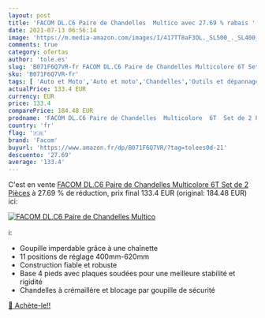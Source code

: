 ```yaml
---
layout: post
title: 'FACOM DL.C6 Paire de Chandelles  Multico avec 27.69 % rabais '
date: 2021-07-13 06:56:14
image: 'https://m.media-amazon.com/images/I/417TT8aF3OL._SL500_._SL400_.jpg'
comments: true
category: ofertas
author: 'tole.es'
slug: 'B071F6Q7VR-fr FACOM DL.C6 Paire de Chandelles Multicolore 6T Set de 2...'
sku: 'B071F6Q7VR-fr'
tags: [ 'Auto et Moto','Auto et moto','Chandelles','Outils et dépannage','facom','Élévateurs, grues datelier et crics','Équipements garage et atelier', ]
actualPrice: 133.4 EUR
currency: EUR
price: 133.4
comparePrice: 184.48 EUR
prodname: 'FACOM DL.C6 Paire de Chandelles  Multicolore  6T  Set de 2 Pièces'
country: 'fr'
flag: '🇫🇷'
brand: 'Facom'
buyurl: 'https://www.amazon.fr/dp/B071F6Q7VR/?tag=tolees0d-21'
descuento: '27.69'
average: '133.4'
---
```


C'est en vente [FACOM DL.C6 Paire de Chandelles  Multicolore  6T  Set de 2 Pièces](https://www.amazon.fr/dp/B071F6Q7VR/?tag=tolees0d-21)  à  27.69 % de réduction, prix final  133.4 EUR (original: 184.48 EUR) ici:

[![FACOM DL.C6 Paire de Chandelles  Multico](https://m.media-amazon.com/images/I/417TT8aF3OL._SL500_._SL400_.jpg)](https://www.amazon.fr/dp/B071F6Q7VR/?tag=tolees0d-21)

ℹ️:

- Goupille imperdable grâce à une chaînette
- 11 positions de réglage 400mm-620mm
- Construction fiable et robuste
- Base 4 pieds avec plaques soudées pour une meilleure stabilité et rigidité
- Chandelles à crémaillère et blocage par goupille de sécurité

[🛒 Achète-le!!](https://www.amazon.fr/dp/B071F6Q7VR/?tag=tolees0d-21)
